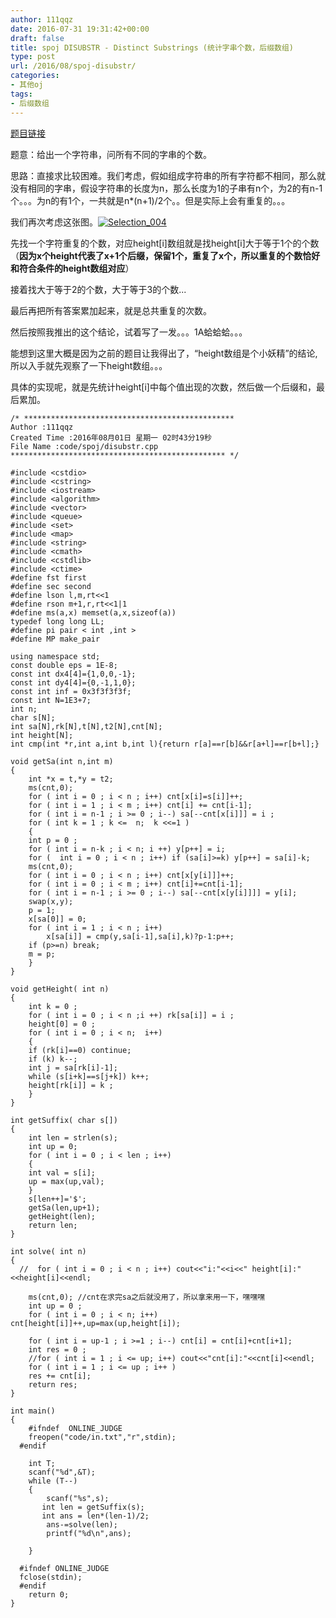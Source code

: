 ```yaml
---
author: 111qqz
date: 2016-07-31 19:31:42+00:00
draft: false
title: spoj DISUBSTR - Distinct Substrings (统计字串个数，后缀数组)
type: post
url: /2016/08/spoj-disubstr/
categories:
- 其他oj
tags:
- 后缀数组
---
```


[题目链接](http://www.spoj.com/problems/DISUBSTR/en/)

题意：给出一个字符串，问所有不同的字串的个数。

思路：直接求比较困难。我们考虑，假如组成字符串的所有字符都不相同，那么就没有相同的字串，假设字符串的长度为n，那么长度为1的子串有n个，为2的有n-1个。。。为n的有1个，一共就是n*(n+1)/2个。。但是实际上会有重复的。。。

我们再次考虑这张图。[![Selection_004](https://111qqz.com/wordpress/wp-content/uploads/2016/08/Selection_004.png)
](https://111qqz.com/wordpress/wp-content/uploads/2016/08/Selection_004.png)

先找一个字符重复的个数，对应height[i]数组就是找height[i]大于等于1个的个数（**因为x个height代表了x+1个后缀，保留1个，重复了x个，所以重复的个数恰好和符合条件的height数组对应**）

接着找大于等于2的个数，大于等于3的个数...

最后再把所有答案累加起来，就是总共重复的次数。

然后按照我推出的这个结论，试着写了一发。。。1A蛤蛤蛤。。。

能想到这里大概是因为之前的题目让我得出了，“height数组是个小妖精”的结论,所以入手就先观察了一下height数组。。。

具体的实现呢，就是先统计height[i]中每个值出现的次数，然后做一个后缀和，最后累加。

 

    
    /* ***********************************************
    Author :111qqz
    Created Time :2016年08月01日 星期一 02时43分19秒
    File Name :code/spoj/disubstr.cpp
    ************************************************ */
    
    #include <cstdio>
    #include <cstring>
    #include <iostream>
    #include <algorithm>
    #include <vector>
    #include <queue>
    #include <set>
    #include <map>
    #include <string>
    #include <cmath>
    #include <cstdlib>
    #include <ctime>
    #define fst first
    #define sec second
    #define lson l,m,rt<<1
    #define rson m+1,r,rt<<1|1
    #define ms(a,x) memset(a,x,sizeof(a))
    typedef long long LL;
    #define pi pair < int ,int >
    #define MP make_pair
    
    using namespace std;
    const double eps = 1E-8;
    const int dx4[4]={1,0,0,-1};
    const int dy4[4]={0,-1,1,0};
    const int inf = 0x3f3f3f3f;
    const int N=1E3+7;
    int n;
    char s[N];
    int sa[N],rk[N],t[N],t2[N],cnt[N];
    int height[N];
    int cmp(int *r,int a,int b,int l){return r[a]==r[b]&&r[a+l]==r[b+l];}
    
    void getSa(int n,int m)
    {
        int *x = t,*y = t2;
        ms(cnt,0);
        for ( int i = 0 ; i < n ; i++) cnt[x[i]=s[i]]++;
        for ( int i = 1 ; i < m ; i++) cnt[i] += cnt[i-1];
        for ( int i = n-1 ; i >= 0 ; i--) sa[--cnt[x[i]]] = i ;
        for ( int k = 1 ; k <=  n;  k <<=1 )
        {
    	int p = 0 ;
    	for ( int i = n-k ; i < n; i ++) y[p++] = i;
    	for (  int i = 0 ; i < n ; i++) if (sa[i]>=k) y[p++] = sa[i]-k;
    	ms(cnt,0);
    	for ( int i = 0 ; i < n ; i++) cnt[x[y[i]]]++;
    	for ( int i = 0 ; i < m ; i++) cnt[i]+=cnt[i-1];
    	for ( int i = n-1 ; i >= 0 ; i--) sa[--cnt[x[y[i]]]] = y[i];
    	swap(x,y);
    	p = 1;
    	x[sa[0]] = 0;
    	for ( int i = 1 ; i < n ; i++)
    	    x[sa[i]] = cmp(y,sa[i-1],sa[i],k)?p-1:p++;
    	if (p>=n) break;
    	m = p;
        }
    }
    
    void getHeight( int n)
    {
        int k = 0 ;
        for ( int i = 0 ; i < n ;i ++) rk[sa[i]] = i ;
        height[0] = 0 ;
        for ( int i = 0 ; i < n;  i++)
        {
    	if (rk[i]==0) continue;
    	if (k) k--;
    	int j = sa[rk[i]-1];
    	while (s[i+k]==s[j+k]) k++;
    	height[rk[i]] = k ;
        }
    }
    
    int getSuffix( char s[])
    {
        int len = strlen(s);
        int up = 0;
        for ( int i = 0 ; i < len ; i++)
        {
    	int val = s[i];
    	up = max(up,val);
        }
        s[len++]='$';
        getSa(len,up+1);
        getHeight(len);
        return len;
    }
    
    int solve( int n)
    {
      //  for ( int i = 0 ; i < n ; i++) cout<<"i:"<<i<<" height[i]:"<<height[i]<<endl;
        
        ms(cnt,0); //cnt在求完sa之后就没用了，所以拿来用一下，嘿嘿嘿
        int up = 0 ;
        for ( int i = 0 ; i < n; i++) cnt[height[i]]++,up=max(up,height[i]);
    
        for ( int i = up-1 ; i >=1 ; i--) cnt[i] = cnt[i]+cnt[i+1];
        int res = 0 ;
        //for ( int i = 1 ; i <= up; i++) cout<<"cnt[i]:"<<cnt[i]<<endl;
        for ( int i = 1 ; i <= up ; i++ )
    	res += cnt[i];
        return res;
    }
    
    int main()
    {
    	#ifndef  ONLINE_JUDGE 
    	freopen("code/in.txt","r",stdin);
      #endif
    
    	int T;
    	scanf("%d",&T);
    	while (T--)
    	{
    	    scanf("%s",s);
    	   int len = getSuffix(s);
    	   int ans = len*(len-1)/2;
    	    ans-=solve(len);
    	    printf("%d\n",ans);
    
    	}
    
      #ifndef ONLINE_JUDGE  
      fclose(stdin);
      #endif
        return 0;
    }
    









